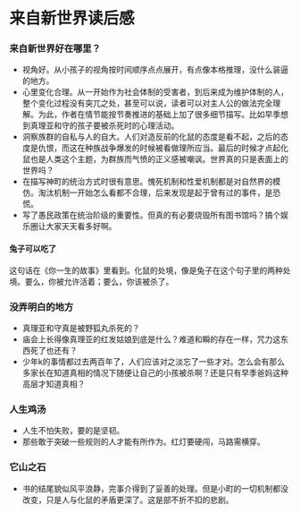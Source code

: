 # 来自新世界读后感
### 来自新世界好在哪里？
* 视角好。从小孩子的视角按时间顺序点点展开，有点像本格推理，没什么装逼的地方。
* 心里变化合理。从一开始作为社会体制的受害者，到后来成为维护体制的人，整个变化过程没有突兀之处，甚至可以说，读者可以对主人公的做法完全理解。为此，作者在情节能按节奏推进的基础上加了很多细节描写。比如早季想到真理亚和守的孩子要被杀死时的心理活动。
* 洞察族群的自私与人的自大。人们对造反前的化鼠的态度是看不起，之后的态度是仇恨，而这在种族战争爆发的时候被看做理所应当。最后的时候才点起化鼠也是人类这个主题，为群族而气愤的正义感被嘲讽。世界真的只是表面上的世界吗？
* 在描写神町的统治方式时很有意思。愧死机制和性爱机制都是对自然界的模仿。淘汰机制一开始怎么看都不合理，后来发现是起于曾有过的事件，是恐慌。
* 写了愚民政策在统治阶级的重要性。但真的有必要烧毁所有图书馆吗？搞个娱乐圈让大家天天看多好啊。

#### 兔子可以吃了
这句话在《你一生的故事》里看到。化鼠的处境，像是兔子在这个句子里的两种处境。要么，你被允许活着；要么，你该被杀了。

### 没弄明白的地方
* 真理亚和守真是被野狐丸杀死的？
* 庙会上长得像真理亚的红发姑娘到底是什么？难道和瞬的存在一样，咒力这东西死了也还有？
* 少年k的事情都过去两百年了，人们应该对之淡忘了一些才对。怎么会有那么多家长在知道真相的情况下随便让自己的小孩被杀啊？还是只有早季爸妈这种高层才知道真相？

### 人生鸡汤
* 人生不怕失败，要的是坚韧。
* 那些敢于突破一些规则的人才能有所作为。红灯要硬闯，马路需横穿。

### 它山之石
* 书的结尾貌似风平浪静，完事介得到了妥善的处理。但是小町的一切机制都没改变，只是人与化鼠的矛盾更深了。这是部不折不扣的悲剧。
